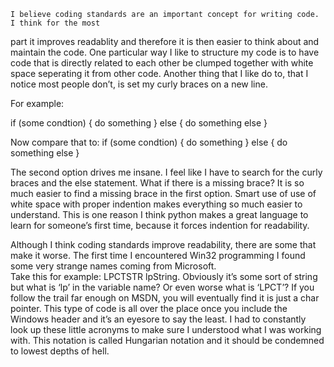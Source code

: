 
	I believe coding standards are an important concept for writing code. I think for the most 
part it improves readablity and therefore it is then easier to think about and maintain the 
code. One particular way I like to structure my code is to have code that is directly related 
to each other be clumped together with white space seperating it from other code. Another 
thing that I like do to, that I notice most people don’t, is set my curly braces on a new line.

For example:

if (some condtion)
{
    do something
}
else
{
	do something else
}
  
Now compare that to:
if (some condtion) {
    do something
} else {
    do something else
}

The second option drives me insane. I feel like I have to search for the curly braces and the 
else statement. What if there is a missing brace? It is so much easier to find a missing brace 
in the first option. Smart use of use of white space with proper indention makes everything so 
much easier to understand. This is one reason I think python makes a great language to learn 
for someone’s first time, because it forces indention for readability.
	
  Although I think coding standards improve readability, there are some that make it worse. The 
first time I encountered Win32 programming I found some very strange names coming from Microsoft.  
Take this for example: LPCTSTR lpString. Obviously it’s some sort of string but what is ‘lp’ in 
the variable name? Or even worse what is ‘LPCT’? If you follow the trail far enough on MSDN, you 
will eventually find it is just a char pointer. This type of code is all over the place once you 
include the Windows header and it’s an eyesore to say the least. I had to constantly look up 
these little acronyms to make sure I understood what I was working with. This notation is called 
Hungarian notation and it should be condemned to lowest depths of hell.
	
